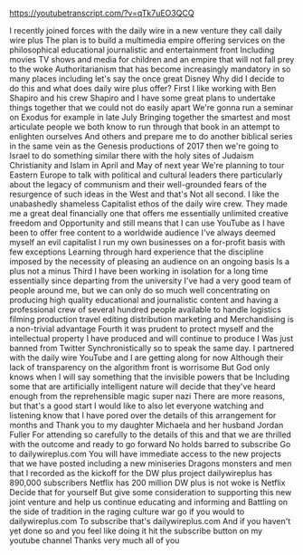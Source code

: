 https://youtubetranscript.com/?v=qTk7uEO3QCQ

 I recently joined forces with the daily wire in a new venture they call daily wire plus The plan is to build a multimedia empire offering services on the philosophical educational journalistic and entertainment front Including movies TV shows and media for children and an empire that will not fall prey to the woke Authoritarianism that has become increasingly mandatory in so many places including let's say the once great Disney Why did I decide to do this and what does daily wire plus offer? First I like working with Ben Shapiro and his crew Shapiro and I have some great plans to undertake things together that we could not do easily apart We're gonna run a seminar on Exodus for example in late July Bringing together the smartest and most articulate people we both know to run through that book in an attempt to enlighten ourselves And others and prepare me to do another biblical series in the same vein as the Genesis productions of 2017 then we're going to Israel to do something similar there with the holy sites of Judaism Christianity and Islam in April and May of next year We're planning to tour Eastern Europe to talk with political and cultural leaders there particularly about the legacy of communism and their well-grounded fears of the resurgence of such ideas in the West and that's Not all second. I like the unabashedly shameless Capitalist ethos of the daily wire crew. They made me a great deal financially one that offers me essentially unlimited creative freedom and Opportunity and still means that I can use YouTube as I have been to offer free content to a worldwide audience I've always deemed myself an evil capitalist I run my own businesses on a for-profit basis with few exceptions Learning through hard experience that the discipline imposed by the necessity of pleasing an audience on an ongoing basis Is a plus not a minus Third I have been working in isolation for a long time essentially since departing from the university I've had a very good team of people around me, but we can only do so much well concentrating on producing high quality educational and journalistic content and having a professional crew of several hundred people available to handle logistics filming production travel editing distribution marketing and Merchandising is a non-trivial advantage Fourth it was prudent to protect myself and the intellectual property I have produced and will continue to produce I Was just banned from Twitter Synchronistically so to speak the same day. I partnered with the daily wire YouTube and I are getting along for now Although their lack of transparency on the algorithm front is worrisome But God only knows when I will say something that the invisible powers that be Including some that are artificially intelligent nature will decide that they've heard enough from the reprehensible magic super nazi There are more reasons, but that's a good start I would like to also let everyone watching and listening know that I have pored over the details of this arrangement for months and Thank you to my daughter Michaela and her husband Jordan Fuller For attending so carefully to the details of this and that we are thrilled with the outcome and ready to go forward No holds barred to subscribe Go to dailywireplus.com You will have immediate access to the new projects that we have posted including a new miniseries Dragons monsters and men that I recorded as the kickoff for the DW plus project dailywireplus has 890,000 subscribers Netflix has 200 million DW plus is not woke is Netflix Decide that for yourself But give some consideration to supporting this new joint venture and help us continue educating and informing and Battling on the side of tradition in the raging culture war go if you would to dailywireplus.com To subscribe that's dailywireplus.com And if you haven't yet done so and you feel like doing it hit the subscribe button on my youtube channel Thanks very much all of you